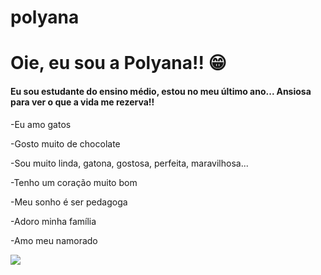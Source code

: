 # polyana
# Oie, eu sou a Polyana!! :grin:

#### Eu sou estudante do ensino médio, estou no meu último ano... Ansiosa para ver o que a vida me rezerva!!


-Eu amo gatos

-Gosto muito de chocolate

-Sou muito linda, gatona, gostosa, perfeita, maravilhosa...

-Tenho um coração muito bom

-Meu sonho é ser pedagoga

-Adoro minha família

-Amo meu namorado

![](https://i.pinimg.com/originals/1d/f6/e2/1df6e21fe2bf1f8b7d9ddd16758b7a8b.gif)
